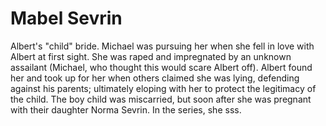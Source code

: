 # Mabel Sevrin

Albert's "child" bride. Michael was pursuing her when she fell in love with Albert at first sight. She was raped and impregnated by an unknown assailant (Michael, who thought this would scare Albert off). Albert found her and took up for her when others claimed she was lying, defending against his parents; ultimately eloping with her to protect the legitimacy of the child. The boy child was miscarried, but soon after she was pregnant with their daughter Norma Sevrin. In the series, she sss.
